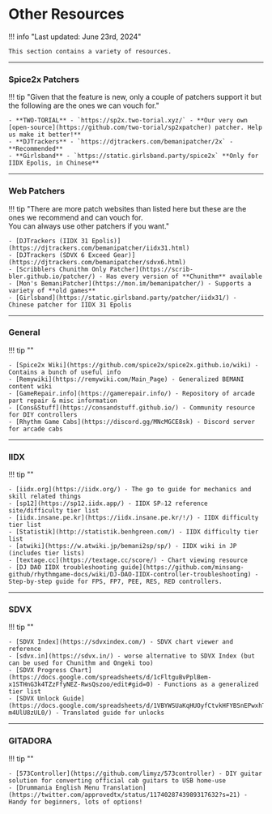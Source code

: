 # Other Resources

!!! info "Last updated: June 23rd, 2024"

	This section contains a variety of resources.

---
### Spice2x Patchers
!!! tip "Given that the feature is new, only a couple of patchers support it but the following are the ones we can vouch for."

	- **TWO-TORIAL** - `https://sp2x.two-torial.xyz/` - **Our very own [open-source](https://github.com/two-torial/sp2xpatcher) patcher. Help us make it better!**
	- **DJTrackers** - `https://djtrackers.com/bemanipatcher/2x` - **Recommended**
	- **Girlsband** - `https://static.girlsband.party/spice2x` **Only for IIDX Epolis, in Chinese**

---
### Web Patchers

!!! tip "There are more patch websites than listed here but these are the ones we recommend and can vouch for.<br> You can always use other patchers if you want."

	- [DJTrackers (IIDX 31 Epolis)](https://djtrackers.com/bemanipatcher/iidx31.html)
	- [DJTrackers (SDVX 6 Exceed Gear)](https://djtrackers.com/bemanipatcher/sdvx6.html)
	- [Scribblers Chunithm Only Patcher](https://scrib-bler.github.io/patcher/) - Has every version of **Chunithm** available
	- [Mon's BemaniPatcher](https://mon.im/bemanipatcher/) - Supports a variety of **old games**
	- [Girlsband](https://static.girlsband.party/patcher/iidx31/) - Chinese patcher for IIDX 31 Epolis

---
### General

!!! tip ""

	- [Spice2x Wiki](https://github.com/spice2x/spice2x.github.io/wiki) - Contains a bunch of useful info
	- [Remywiki](https://remywiki.com/Main_Page) - Generalized BEMANI content wiki
	- [GameRepair.info](https://gamerepair.info/) - Repository of arcade part repair & misc information
	- [Cons&Stuff](https://consandstuff.github.io/) - Community resource for DIY controllers
	- [Rhythm Game Cabs](https://discord.gg/MNcMGCE8sk) - Discord server for arcade cabs

---
### IIDX

!!! tip ""

	- [iidx.org](https://iidx.org/) - The go to guide for mechanics and skill related things
	- [sp12](https://sp12.iidx.app/) - IIDX SP☆12 reference site/difficulty tier list
	- [iidx.insane.pe.kr](https://iidx.insane.pe.kr/!/) - IIDX difficulty tier list
	- [Statistik](http://statistik.benhgreen.com/) - IIDX difficulty tier list
	- [atwiki](https://w.atwiki.jp/bemani2sp/sp/) - IIDX wiki in JP (includes tier lists)
	- [textage.cc](https://textage.cc/score/) - Chart viewing resource
	- [DJ DAO IIDX troubleshooting guide](https://github.com/minsang-github/rhythmgame-docs/wiki/DJ-DAO-IIDX-controller-troubleshooting) - Step-by-step guide for FPS, FP7, PEE, RES, RED controllers.

---
### SDVX

!!! tip ""

	- [SDVX Index](https://sdvxindex.com/) - SDVX chart viewer and reference
	- [sdvx.in](https://sdvx.in/) - worse alternative to SDVX Index (but can be used for Chunithm and Ongeki too)
	- [SDVX Progress Chart](https://docs.google.com/spreadsheets/d/1cFltguBvPplBem-x1STHnG3k4TZzFfyNEZ-RwsQszoo/edit#gid=0) - Functions as a generalized tier list
	- [SDVX Unlock Guide](https://docs.google.com/spreadsheets/d/1VBYWSUaKqHUOyfCtvkHFYBSnEPwxhTh8-m4UlU8zUL0/) - Translated guide for unlocks

---
### GITADORA

!!! tip ""

	- [573Controller](https://github.com/limyz/573controller) - DIY guitar solution for converting official cab guitars to USB home-use
	- [Drummania English Menu Translation](https://twitter.com/approvedtx/status/1174028743989317632?s=21) - Handy for beginners, lots of options!
